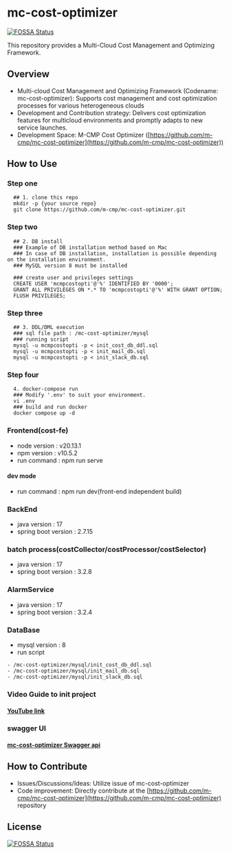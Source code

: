 # mc-cost-optimizer
[![FOSSA Status](https://app.fossa.com/api/projects/git%2Bgithub.com%2Fm-cmp%2Fmc-cost-optimizer.svg?type=shield)](https://app.fossa.com/projects/git%2Bgithub.com%2Fm-cmp%2Fmc-cost-optimizer?ref=badge_shield)


This repository provides a Multi-Cloud Cost Management and Optimizing Framework.

## Overview

- Multi-cloud Cost Management and Optimizing Framework (Codename: mc-cost-optimizer): Supports cost management and cost optimization processes for various heterogeneous clouds
- Development and Contribution strategy: Delivers cost optimization features for multicloud environments and promptly adapts to new service launches.
- Development Space: M-CMP Cost Optimizer ([https://github.com/m-cmp/mc-cost-optimizer](https://github.com/m-cmp/mc-cost-optimizer))

## How to Use

### Step one
```
  ## 1. clone this repo
  mkdir -p {your source repo}
  git clone https://github.com/m-cmp/mc-cost-optimizer.git
```

### Step two
```
  ## 2. DB install
  ### Example of DB installation method based on Mac
  ### In case of DB installation, installation is possible depending on the installation environment. 
  ### MySQL version 8 must be installed
  
  ### create user and privileges settings
  CREATE USER 'mcmpcostopti'@'%' IDENTIFIED BY '0000'; 
  GRANT ALL PRIVILEGES ON *.* TO 'mcmpcostopti'@'%' WITH GRANT OPTION; 
  FLUSH PRIVILEGES;
```

### Step three
```
  ## 3. DDL/DML execution
  ### sql file path : /mc-cost-optimizer/mysql
  ### running script
  mysql -u mcmpcostopti -p < init_cost_db_ddl.sql
  mysql -u mcmpcostopti -p < init_mail_db.sql
  mysql -u mcmpcostopti -p < init_slack_db.sql
```

### Step four
```  
  4. docker-compose run
  ### Modify '.env' to suit your environment.
  vi .env 
  ### build and run docker
  docker compose up -d
```

### Frontend(cost-fe)
- node version : v20.13.1
- npm version : v10.5.2
- run command : npm run serve
#### dev mode
- run command : npm run dev(front-end independent build)


### BackEnd
- java version : 17
- spring boot version : 2.7.15

### batch process(costCollector/costProcessor/costSelector)
- java version : 17
- spring boot version : 3.2.8

### AlarmService
- java version : 17
- spring boot version : 3.2.4

### DataBase
- mysql version : 8
- run script 
```
- /mc-cost-optimizer/mysql/init_cost_db_ddl.sql
- /mc-cost-optimizer/mysql/init_mail_db.sql
- /mc-cost-optimizer/mysql/init_slack_db.sql
```


### Video Guide to init project
#### [YouTube link](https://www.youtube.com/watch?v=Pei7MWMD6UA)


### swagger UI
#### [mc-cost-optimizer Swagger api](https://cloud-barista.github.io/api/?url=https://raw.githubusercontent.com/m-cmp/mc-cost-optimizer/main/swagger.yaml)

## How to Contribute

- Issues/Discussions/Ideas: Utilize issue of mc-cost-optimizer
- Code improvement: Directly contribute at the [https://github.com/m-cmp/mc-cost-optimizer](https://github.com/m-cmp/mc-cost-optimizer) repository

## License
[![FOSSA Status](https://app.fossa.com/api/projects/git%2Bgithub.com%2Fm-cmp%2Fmc-cost-optimizer.svg?type=large)](https://app.fossa.com/projects/git%2Bgithub.com%2Fm-cmp%2Fmc-cost-optimizer?ref=badge_large)
